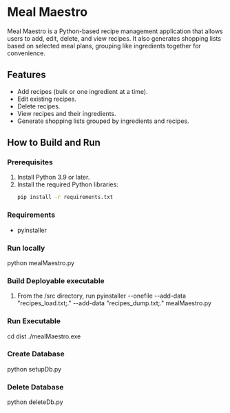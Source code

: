 # Meal Maestro

Meal Maestro is a Python-based recipe management application that allows users to add, edit, delete, and view recipes. It also generates shopping lists based on selected meal plans, grouping like ingredients together for convenience.

## Features
- Add recipes (bulk or one ingredient at a time).
- Edit existing recipes.
- Delete recipes.
- View recipes and their ingredients.
- Generate shopping lists grouped by ingredients and recipes.

## How to Build and Run

### Prerequisites
1. Install Python 3.9 or later.
2. Install the required Python libraries:
   ```bash
   pip install -r requirements.txt

### Requirements
- pyinstaller


### Run locally
   python mealMaestro.py


### Build Deployable executable
1. From the /src directory, run
   pyinstaller --onefile --add-data "recipes_load.txt;." --add-data "recipes_dump.txt;." mealMaestro.py


### Run Executable
   cd dist
   ./mealMaestro.exe

   
### Create Database
   python setupDb.py

### Delete Database
   python deleteDb.py
